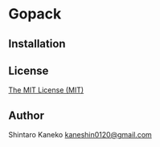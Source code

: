 # Gopack

## Installation

## License

[The MIT License (MIT)](http://kaneshin.mit-license.org/)

## Author

Shintaro Kaneko <kaneshin0120@gmail.com>
